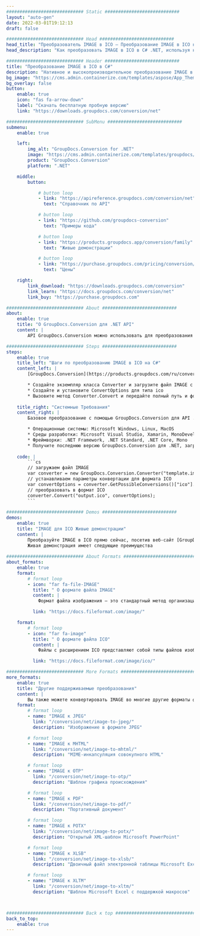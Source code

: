 ```yaml
---
############################# Static ############################
layout: "auto-gen"
date: 2022-03-01T19:12:13
draft: false

############################# Head ############################
head_title: "Преобразователь IMAGE в ICO — Преобразование IMAGE в ICO на C# .NET"
head_description: "Как преобразовать IMAGE в ICO в C# .NET, используя несколько строк кода? Используйте API преобразования документов GroupDocs для преобразования более 160 форматов файлов."

############################# Header ############################
title: "Преобразование IMAGE в ICO в C#"
description: "Нативное и высокопроизводительное преобразование IMAGE в ICO с использованием GroupDocs на стороне сервера. Преобразование для API .NET без использования какого-либо программного обеспечения, такого как Microsoft или Open Office."
bg_image: "https://cms.admin.containerize.com/templates/aspose/App_Themes/V3/images/bg/header1.png"
bg_overlay: false
button:
    enable: true
    icon: "fas fa-arrow-down"
    label: "Скачать бесплатную пробную версию"
    link: "https://downloads.groupdocs.com/conversion/net"

############################# SubMenu ############################
submenu:
    enable: true

    left:
        img_alt: "GroupDocs.Conversion for .NET"
        image: "https://cms.admin.containerize.com/templates/groupdocs/images/product-logos/90x90-noborder/groupdocs-conversion-net.png"
        product: "GroupDocs.Conversion"
        platform: ".NET"

    middle:
        button:

            # button loop
            - link: "https://apireference.groupdocs.com/conversion/net"
              text: "Справочник по API"

            # button loop
            - link: "https://github.com/groupdocs-conversion"
              text: "Примеры кода"

            # button loop
            - link: "https://products.groupdocs.app/conversion/family"
              text: "Живые демонстрации"

            # button loop
            - link: "https://purchase.groupdocs.com/pricing/conversion/net"
              text: "Цены"

    right:
        link_download: "https://downloads.groupdocs.com/conversion"
        link_learn: "https://docs.groupdocs.com/conversion/net"
        link_buy: "https://purchase.groupdocs.com"

############################# About ############################
about:
    enable: true
    title: "О GroupDocs.Conversion для .NET API"
    content: |
        API GroupDocs.Conversion можно использовать для преобразования Microsoft Word, Excel, PowerPoint, PDF, Visio и других форматов. GroupDocs.Conversion — это автономный API, который подходит для серверных и внутренних систем, где требуется высокая производительность. Он не зависит от какого-либо программного обеспечения, такого как Microsoft или Open Office.

############################# Steps ############################
steps:
    enable: true
    title_left: "Шаги по преобразованию IMAGE в ICO на C#"
    content_left: |
        [GroupDocs.Conversion](https://products.groupdocs.com/ru/conversion/net/) позволяет разработчикам легко преобразовать файл IMAGE в ICO с помощью нескольких строк кода.

        * Создайте экземпляр класса Converter и загрузите файл IMAGE с полным путем
        * Создайте и установите ConvertOptions для типа ico
        * Вызовите метод Converter.Convert и передайте полный путь и формат (ICO) в качестве параметра
        
    title_right: "Системные Требования"
    content_right: |
        Базовое преобразование с помощью GroupDocs.Conversion для API .NET можно выполнить, выполнив несколько простых шагов. Наши API поддерживаются на всех основных платформах и операционных системах. Перед выполнением приведенного ниже кода убедитесь, что в вашей системе установлены следующие предварительные компоненты.

        * Операционные системы: Microsoft Windows, Linux, MacOS
        * Среды разработки: Microsoft Visual Studio, Xamarin, MonoDevelop
        * Фреймворки: .NET Framework, .NET Standard, .NET Core, Mono
        * Получите последнюю версию GroupDocs.Conversion для .NET, загруженную с [Nuget](https://www.nuget.org/packages/groupdocs.conversion)
        
    code: |
        ```cs
        // загружаем файл IMAGE
        var converter = new GroupDocs.Conversion.Converter("template.image");
        // устанавливаем параметры конвертации для формата ICO
        var convertOptions = converter.GetPossibleConversions()["ico"].ConvertOptions;
        // преобразовать в формат ICO
        converter.Convert("output.ico", convertOptions);
        ```
        
############################# Demos ############################
demos:
    enable: true
    title: "IMAGE для ICO Живые демонстрации"
    content: |
        Преобразуйте IMAGE в ICO прямо сейчас, посетив веб-сайт [GroupDocs.Conversion Живые демонстрации](https://products.groupdocs.app/conversion/family).
        Живая демонстрация имеет следующие преимущества
        
############################# About Formats ############################
about_formats:
    enable: true
    format:
        # format loop
        - icon: "far fa-file-IMAGE"
          title: " О формате файла IMAGE"
          content: |
            Формат файла изображения — это стандартный метод организации и хранения изображений на таких устройствах, как компьютеры, планшеты и смартфоны. Цифровые изображения хранят данные изображения в двумерной сетке пикселей, где каждый пиксель представляет собой представление цвета с точки зрения количества битов. Типы файлов изображений подразделяются на форматы векторных изображений и форматы растровых изображений. 3D-изображения — это еще один формат файла векторного изображения, который используется для управления 3D-изображениями.

          link: "https://docs.fileformat.com/image/"

    format:
        # format loop
        - icon: "far fa-image"
          title: " О формате файла ICO"
          content: |
            Файлы с расширением ICO представляют собой типы файлов изображений, используемые в качестве значков для представления приложения в Microsoft Windows. Они бывают разного размера, поддерживают цвет и разрешение в соответствии с требованиями дисплея. Другой аналогичный формат файла изображения в Microsoft Windows — .CUR для представления курсора и определяет активную точку в заголовке изображения. В MacOS форматы файлов ICNS служат той же цели, что и файлы ICO. Несколько онлайн-сайтов, а также приложений предоставляют возможность создания таких файлов и преобразования других форматов изображений, таких как BMP, PNG и т. д., в формат файла значка. Официальным зарегистрированным IANA типом интернет-носителя для файлов ICO является image/vnd.microsoft.icon.

          link: "https://docs.fileformat.com/image/ico/"

############################# More Formats ############################
more_formats:
    enable: true
    title: "Другие поддерживаемые преобразования"
    content: |
        Вы также можете конвертировать IMAGE во многие другие форматы файлов. Пожалуйста, ознакомьтесь с полным списком ниже.
    format: 
        # format loop
        - name: "IMAGE к JPEG"
          link: "/conversion/net/image-to-jpeg/"
          description: "Изображение в формате JPEG"

        # format loop
        - name: "IMAGE к MHTML"
          link: "/conversion/net/image-to-mhtml/"
          description: "MIME-инкапсуляция совокупного HTML"

        # format loop
        - name: "IMAGE к OTP"
          link: "/conversion/net/image-to-otp/"
          description: "Шаблон графика происхождения"

        # format loop
        - name: "IMAGE к PDF"
          link: "/conversion/net/image-to-pdf/"
          description: "Портативный документ"

        # format loop
        - name: "IMAGE к POTX"
          link: "/conversion/net/image-to-potx/"
          description: "Открытый XML-шаблон Microsoft PowerPoint"

        # format loop
        - name: "IMAGE к XLSB"
          link: "/conversion/net/image-to-xlsb/"
          description: "Двоичный файл электронной таблицы Microsoft Excel"

        # format loop
        - name: "IMAGE к XLTM"
          link: "/conversion/net/image-to-xltm/"
          description: "Шаблон Microsoft Excel с поддержкой макросов"



############################# Back к top ###############################
back_to_top:
    enable: true
---
```

